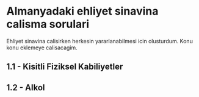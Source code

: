 # Almanyadaki ehliyet sinavina calisma sorulari
Ehliyet sinavina calisirken herkesin yararlanabilmesi icin olusturdum. Konu konu eklemeye calisacagim.

## 1.1 - Kisitli Fiziksel Kabiliyetler
## 1.2 - Alkol
